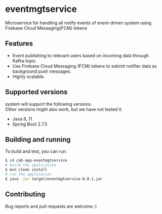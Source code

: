 # eventmgtservice
Microservice for handling all notify events of event-driven system using Firebase Cloud Messaging(FCM) tokens

## Features
* Event publishing to relevant users based on incoming data through Kafka topic.
* Use Firebase Cloud Messaging (FCM) tokens to submit notifier data as background push messages.
* Highly scalable.

## Supported versions

system will support the following versions.  
Other versions might also work, but we have not tested it.

* Java 8, 11
* Spring Boot 2.7.5

## Building and running

To build and test, you can run:

```sh
$ cd cab-app-eventmgtservice
# build the application
$ mvn clean install
# run the application
$ java -jar target/eventmgtservice-0.0.1.jar
```

## Contributing

Bug reports and pull requests are welcome :)